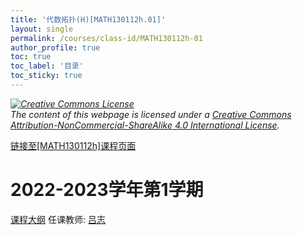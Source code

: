 ```yaml
---
title: '代数拓扑(H)[MATH130112h.01]'
layout: single
permalink: /courses/class-id/MATH130112h-01
author_profile: true
toc: true
toc_label: '目录'
toc_sticky: true
---
```



<div class='notice--warning'>
	<p><i><a rel='license' href='http://creativecommons.org/licenses/by-nc-sa/4.0/'><img alt='Creative Commons License' style='border-width:0' src='https://i.creativecommons.org/l/by-nc-sa/4.0/88x31.png' /></a><br /> The content of this webpage is licensed under a <a rel='license' href='http://creativecommons.org/licenses/by-nc-sa/4.0/'>Creative Commons Attribution-NonCommercial-ShareAlike 4.0 International License</a>.</i></p>
</div>

<a href='https://fdu-math.github.io/courses/MATH130112h'>链接至[MATH130112h]课程页面</a>

# 2022-2023学年第1学期
<a href='https://fdu-math.github.io/courses/syllabus/MATH130112h.01-2022-2023-1 (Encrypted).pdf'>课程大纲</a>
任课教师: <a href='https://fdu-math.github.io/teachers/吕志'>吕志</a>
